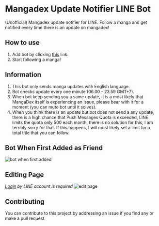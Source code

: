 # Mangadex Update Notifier LINE Bot

(Unofficial) Mangadex update notifier for LINE.
Follow a manga and get notified every time there is an update on mangadex!

## How to use
1. Add bot by clicking [this](https://line.me/R/ti/p/@228kmsfw) link.
2. Start following a manga!

## Information
1. This bot only sends manga updates with English language.
2. Bot checks update every one minute (06.00 - 23.59 GMT+7).
3. When bot keep sending you a same update, it is a most likely that MangaDex itself is experiencing an issue, please bear with it for a moment (you can mute bot until it solves).
4. When you think there is an update but bot does not send a any update, there is a high chance that Push Messages Quota is exceeded, LINE limits the quota only 500 each month, there is no solution for this, I am terribly sorry for that. If this happens, I will most likely set a limit for a total title that you can follow.

## Bot When First Added as Friend
![bot when first added](https://image.prntscr.com/image/KuUeSqMDTX6pWchSy_8b0Q.png)

## Editing Page
*[Login](https://dex-line.glitch.me/dex) by LINE account is required*
![edit page](https://image.prntscr.com/image/q_BtSZhwRKm7P-NYRWbJCg.png)

## Contributing

You can contribute to this project by addressing an issue if you find any or make a pull request.
